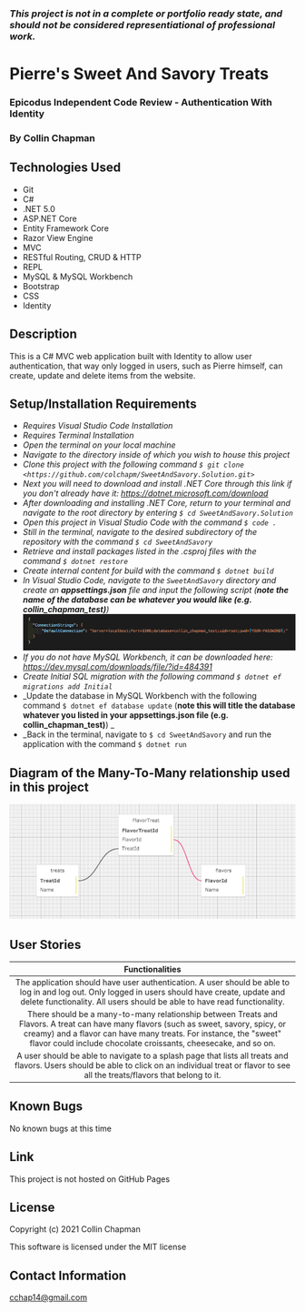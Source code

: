 ### _This project is not in a complete or portfolio ready state, and should not be considered representiational of professional work._

# Pierre's Sweet And Savory Treats

### Epicodus Independent Code Review - Authentication With Identity

### By Collin Chapman

## Technologies Used

* Git
* C#
* .NET 5.0
* ASP.NET Core
* Entity Framework Core
* Razor View Engine
* MVC
* RESTful Routing, CRUD & HTTP
* REPL
* MySQL & MySQL Workbench
* Bootstrap
* CSS
* Identity

## Description

This is a C# MVC web application built with Identity to allow user authentication, that way only logged in users, such as Pierre himself, can create, update and delete items from the website. 


## Setup/Installation Requirements

* _Requires Visual Studio Code Installation_
* _Requires Terminal Installation_
* _Open the terminal on your local machine_
* _Navigate to the directory inside of which you wish to house this project_
* _Clone this project with the following command  `$ git clone <https://github.com/colchapm/SweetAndSavory.Solution.git>`_
* _Next you will need to download and install .NET Core through this link if you don't already have it: https://dotnet.microsoft.com/download_
* _After downloading and installing .NET Core, return to your terminal and navigate to the root directory by entering `$ cd SweetAndSavory.Solution`_
* _Open this project in Visual Studio Code with the command `$ code .`_
* _Still in the terminal, navigate to the desired subdirectory of the repository with the command `$ cd SweetAndSavory`_
* _Retrieve and install packages listed in the .csproj files with the command `$ dotnet restore`_
* _Create internal content for build with the command `$ dotnet build`_
* _In Visual Studio Code, navigate to the `SweetAndSavory` directory and create an **appsettings.json** file and input the following script (**note the name of the database can be whatever you would like (e.g. collin_chapman_test)**)_
![Image of appsettings.json example](./SweetAndSavory/wwwroot/img/appsettings.json_test.png)
* _If you do not have MySQL Workbench, it can be downloaded here: https://dev.mysql.com/downloads/file/?id=484391_
* _Create Initial SQL migration with the following command `$ dotnet ef migrations add Initial`_
* _Update the database in MySQL Workbench with the following command `$ dotnet ef database update` (**note this will title the database whatever you listed in your appsettings.json file (e.g. collin_chapman_test)**) _
* _Back in the terminal, navigate to `$ cd SweetAndSavory` and run the application with the command `$ dotnet run`


## Diagram of the Many-To-Many relationship used in this project

![Image of SQL Designer](./SweetAndSavory/wwwroot/img/sql_design.png)


## User Stories 

| Functionalities | 
|:---: |
| The application should have user authentication. A user should be able to log in and log out. Only logged in users should have create, update and delete functionality. All users should be able to have read functionality. | 
| There should be a many-to-many relationship between Treats and Flavors. A treat can have many flavors (such as sweet, savory, spicy, or creamy) and a flavor can have many treats. For instance, the "sweet" flavor could include chocolate croissants, cheesecake, and so on. | 
| A user should be able to navigate to a splash page that lists all treats and flavors. Users should be able to click on an individual treat or flavor to see all the treats/flavors that belong to it. | 


## Known Bugs

No known bugs at this time

## Link

This project is not hosted on GitHub Pages

## License

Copyright (c) 2021 Collin Chapman

This software is licensed under the MIT license

## Contact Information

cchap14@gmail.com
